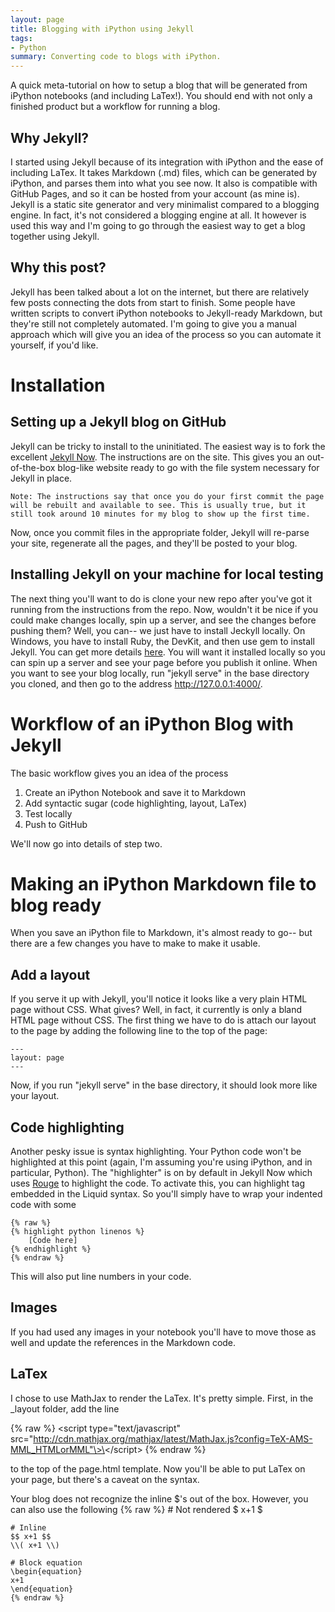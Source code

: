```yaml
---
layout: page
title: Blogging with iPython using Jekyll
tags:
- Python
summary: Converting code to blogs with iPython.
---
```


A quick meta-tutorial on how to setup a blog that will be generated from iPython notebooks (and including LaTex!). You should end with not only a finished product but a workflow for running a blog.

## Why Jekyll?

I started using Jekyll because of its integration with iPython and the ease of including LaTex. It takes Markdown (.md) files, which can be generated by iPython, and parses them into what you see now. It also is compatible with GitHub Pages, and so it can be hosted from your account (as mine is). Jekyll is a static site generator and very minimalist compared to a blogging engine. In fact, it's not considered a blogging engine at all. It however is used this way and I'm going to go through the easiest way to get a blog together using Jekyll. 

## Why this post?

Jekyll has been talked about a lot on the internet, but there are relatively few posts connecting the dots from start to finish. Some people have written scripts to convert iPython notebooks to Jekyll-ready Markdown, but they're still not completely automated. I'm going to give you a manual approach which will give you an idea of the process so you can automate it yourself, if you'd like.

# Installation

## Setting up a Jekyll blog on GitHub

Jekyll can be tricky to install to the uninitiated. The easiest way is to fork the excellent [Jekyll Now](https://github.com/barryclark/jekyll-now). The instructions are on the site. This gives you an out-of-the-box blog-like website ready to go with the file system necessary for Jekyll in place.
	
	Note: The instructions say that once you do your first commit the page will be rebuilt and available to see. This is usually true, but it still took around 10 minutes for my blog to show up the first time.

Now, once you commit files in the appropriate folder, Jekyll will re-parse your site, regenerate all the pages, and they'll be posted to your blog.

## Installing Jekyll on your machine for local testing

The next thing you'll want to do is clone your new repo after you've got it running from the instructions from the repo. Now, wouldn't it be nice if you could make changes locally, spin up a server, and see the changes before pushing them? Well, you can-- we just have to install Jeckyll locally. On Windows, you have to install Ruby, the DevKit, and then use gem to install Jekyll. You can get more details [here](http://jekyll-windows.juthilo.com/). You will want it installed locally so you can spin up a server and see your page before you publish it online. When you want to see your blog locally, run "jekyll serve" in the base directory you cloned, and then go to the address http://127.0.0.1:4000/.


# Workflow of an iPython Blog with Jekyll

The basic workflow gives you an idea of the process

1. Create an iPython Notebook and save it to Markdown
2. Add syntactic sugar (code highlighting, layout, LaTex)
3. Test locally
4. Push to GitHub

We'll now go into details of step two.

# Making an iPython Markdown file to blog ready

When you save an iPython file to Markdown, it's almost ready to go-- but there are a few changes you have to make to make it usable.

## Add a layout

If you serve it up with Jekyll, you'll notice it looks like a very plain HTML page without CSS. What gives? Well, in fact, it currently is only a bland HTML page without CSS. The first thing we have to do is attach our layout to the page by adding the following line to the top of the page:

	---
	layout: page
	---

Now, if you run "jekyll serve" in the base directory, it should look more like your layout.

## Code highlighting

Another pesky issue is syntax highlighting. Your Python code won't be highlighted at this point (again, I'm assuming you're using iPython, and in particular, Python). The "highlighter" is on by default in Jekyll Now which uses [Rouge](http://rouge.jneen.net/) to highlight the code. To activate this, you can highlight tag embedded in the Liquid syntax. So you'll simply have to wrap your indented code with some 

	{% raw %}
	{% highlight python linenos %}
		[Code here]
	{% endhighlight %}
	{% endraw %}

This will also put line numbers in your code. 

## Images

If you had used any images in your notebook you'll have to move those as well and update the references in the Markdown code.

## LaTex

I chose to use MathJax to render the LaTex. It's pretty simple. First, in the _layout folder, add the line 

{% raw %}
\<script type="text/javascript" src="http://cdn.mathjax.org/mathjax/latest/MathJax.js?config=TeX-AMS-MML_HTMLorMML"\>\</script\>
{% endraw %}

to the top of the page.html template.  Now you'll be able to put LaTex on your page, but there's a caveat on the syntax.

Your blog does not recognize the inline $'s out of the box. However, you can also use the following
	{% raw %}
	# Not rendered
	$ x+1 $ 

	# Inline
	$$ x+1 $$ 
	\\( x+1 \\) 
	
	# Block equation
	\begin{equation}
	x+1
	\end{equation} 
	{% endraw %}

